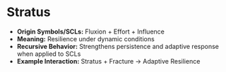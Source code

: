 # Stratus

- **Origin Symbols/SCLs:** Fluxion + Effort + Influence  
- **Meaning:** Resilience under dynamic conditions  
- **Recursive Behavior:** Strengthens persistence and adaptive response when applied to SCLs  
- **Example Interaction:** Stratus + Fracture → Adaptive Resilience
